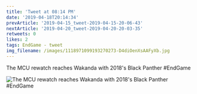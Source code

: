 ```yaml
---
title: 'Tweet at 08:14 PM'
date: '2019-04-18T20:14:34'
prevArticle: '2019-04-15_tweet-2019-04-15-20-06-43'
nextArticle: '2019-04-20_tweet-2019-04-20-20-03-35'
retweets: 0
likes: 2
tags: EndGame - tweet
img_filename: /images/1118971099193270273-D4diOenXsAAFyXb.jpg
---
```

The MCU rewatch reaches Wakanda with 2018's Black Panther #EndGame

![The MCU rewatch reaches Wakanda with 2018's Black Panther #EndGame](/images/1118971099193270273-D4diOenXsAAFyXb.jpg "The MCU rewatch reaches Wakanda with 2018's Black Panther #EndGame")